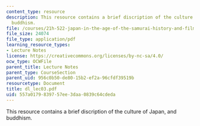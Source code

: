 ```yaml
---
content_type: resource
description: This resource contains a brief discription of the culture of Japan, and
  buddhism.
file: /courses/21h-522-japan-in-the-age-of-the-samurai-history-and-film-fall-2006/557a0179839757ee3daa0839c64cdeda_dl_lec03.pdf
file_size: 24074
file_type: application/pdf
learning_resource_types:
- Lecture Notes
license: https://creativecommons.org/licenses/by-nc-sa/4.0/
ocw_type: OCWFile
parent_title: Lecture Notes
parent_type: CourseSection
parent_uid: 956c0b50-de80-15b2-ef2a-96cfdf39519b
resourcetype: Document
title: dl_lec03.pdf
uid: 557a0179-8397-57ee-3daa-0839c64cdeda
---
```

This resource contains a brief discription of the culture of Japan, and buddhism.